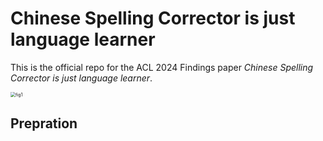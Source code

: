 # Chinese Spelling Corrector is just language learner

This is the official repo for the ACL 2024 Findings paper *Chinese Spelling Corrector is just language learner*.



<img src="/Users/jianglai/Desktop/self-supervised-csc/figs/fig1.png" alt="fig1" style="zoom:50%;" />

## Prepration

